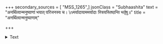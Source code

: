 +++
secondary_sources = [ "MSS_1265",]
jsonClass = "Subhaashita"
text = "अनर्थित्वान्मनुष्याणां भयात् परिजनस्य च।  \nमर्यादायाममर्यादाः स्त्रियस्तिष्ठन्ति भर्तृषु॥"
title = "अनर्थित्वान्मनुष्याणाम्"

+++

<details><summary>Text</summary>

अनर्थित्वान्मनुष्याणां भयात् परिजनस्य च।  
मर्यादायाममर्यादाः स्त्रियस्तिष्ठन्ति भर्तृषु॥
</details>
